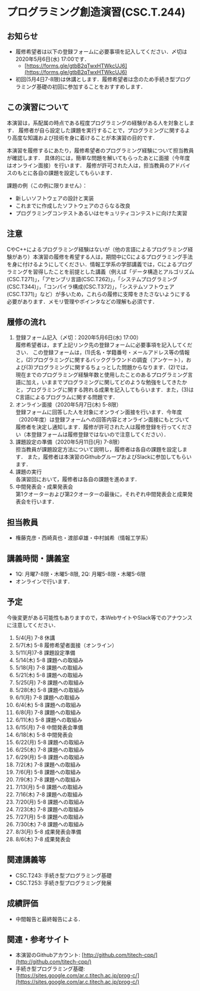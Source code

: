 # プログラミング創造演習(CSC.T.244)

## お知らせ
* 履修希望者は以下の登録フォームに必要事項を記入してください．〆切は2020年5月6日(水) 17:00です．
  - [https://forms.gle/gtbB2qTwxHTWkcUJ6](https://forms.gle/gtbB2qTwxHTWkcUJ6)
* 初回(5月4日7-8限)は休講とします．履修希望者は念のため手続き型プログラミング基礎の初回に参加することをおすすめします．

## この演習について
本演習は，系配属の時点である程度プログラミングの経験がある人を対象とします．
履修者が自ら設定した課題を実行することで，プログラミングに関するより高度な知識および技術を身に着けることが本演習の目的です．

本演習を履修するにあたり，履修希望者のプログラミング経験について担当教員が確認します．
具体的には，簡単な問題を解いてもらったあとに面接（今年度はオンライン面接）を行います．
履修が許可された人は，担当教員のアドバイスのもとに各自の課題を設定してもらいます．

課題の例（この例に限りません）：
* 新しいソフトウェアの設計と実装
* これまでに作成したソフトウェアのさらなる改良
* プログラミングコンテストあるいはセキュリティコンテストに向けた実習

## 注意
CやC++によるプログラミング経験はないが（他の言語によるプログラミング経験があり）本演習の履修を希望する人は，期間中にCによるプログラミング手法を身に付けるようにしてください．情報工学系の学部講義では，Cによるプログラミングを習得したことを前提とした講義（例えば「データ構造とアルゴリズム(CSC.T271)」，「アセンブリ言語(CSC.T262)」，「システムプログラミング(CSC.T344)」，「コンパイラ構成(CSC.T372)」，「システムソフトウェア(CSC.T371)」など）が多いため，これらの履修に支障をきたさないようにする必要があります．メモリ管理やポインタなどの理解も必須です．

## 履修の流れ
1. 登録フォーム記入（〆切：2020年5月6日(水) 17:00）  
履修希望者は，まず上記リンク先の登録フォームに必要事項を記入してください．
この登録フォームは，(1)氏名・学籍番号・メールアドレス等の情報と，(2)プログラミングに関するバックグラウンドの調査（アンケート），および(3)プログラミングに関するちょっとした問題からなります．(2)では，現在までのプログラミング経験年数と使用したことのあるプログラミング言語に加え，いままでプログラミングに関してどのような勉強をしてきたかと，プログラミングに関する誇れる成果を記入してもらいます．また，(3)はC言語によるプログラムに関する問題です．
2. オンライン面接（2020年5月7日(木) 5-8限）  
登録フォームに回答した人を対象にオンライン面接を行います．今年度（2020年度）は登録フォームへの回答内容とオンライン面接にもとづいて履修者を決定し通知します．履修が許可された人は履修登録を行ってください（本登録フォームは履修登録ではないので注意してください）．
3. 課題設定の準備（2020年5月11日(月) 7-8限）  
担当教員が課題設定方法について説明し，履修者は各自の課題を設定します．
また，履修者は本演習のGithubグループおよびSlackに参加してもらいます．
4. 課題の実行  
各演習回において，履修者は各自の課題を進めます．
5. 中間発表会・成果発表会  
第1クオーターおよび第2クオーターの最後に，それぞれ中間発表会と成果発表会を行います．

## 担当教員
* 権藤克彦・西崎真也・渡部卓雄・中村誠希（情報工学系）

## 講義時間・講義室
* 1Q: 月曜7-8限・木曜5-8限, 2Q: 月曜5-8限・木曜5-6限
* オンラインで行います．

## 予定
今後変更がある可能性もありますので，本WebサイトやSlack等でのアナウンスに注意してください．

1. 5/4(月) 7-8 休講
2. 5/7(木) 5-8 履修希望者面接（オンライン）
3. 5/11(月)7-8 課題設定準備
4. 5/14(木) 5-8 課題への取組み
5. 5/18(月) 7-8 課題への取組み
6. 5/21(木) 5-8 課題への取組み
7. 5/25(月) 7-8 課題への取組み
8. 5/28(木) 5-8 課題への取組み
9. 6/1(月) 7-8 課題への取組み
10. 6/4(木) 5-8 課題への取組み
11. 6/8(月) 7-8 課題への取組み
12. 6/11(木) 5-8 課題への取組み
13. 6/15(月) 7-8 中間発表会準備
14. 6/18(木) 5-8 中間発表会
15. 6/22(月) 5-8 課題への取組み
16. 6/25(木) 7-8 課題への取組み
17. 6/29(月) 5-8 課題への取組み
18. 7/2(木) 7-8 課題への取組み
19. 7/6(月) 5-8 課題への取組み
20. 7/9(木) 7-8 課題への取組み
21. 7/13(月) 5-8 課題への取組み
22. 7/16(木) 7-8 課題への取組み
23. 7/20(月) 5-8 課題への取組み
24. 7/23(木) 7-8 課題への取組み
25. 7/27(月) 5-8 課題への取組み
26. 7/30(木) 7-8 課題への取組み
27. 8/3(月) 5-8 成果発表会準備
28. 8/6(木) 7-8 成果発表会

## 関連講義等
* CSC.T243: 手続き型プログラミング基礎
* CSC.T253: 手続き型プログラミング発展

## 成績評価
* 中間報告と最終報告による．

## 関連・参考サイト
* 本演習のGithubアカウント: [http://github.com/titech-cpp/](http://github.com/titech-cpp/)
* 手続き型プログラミング基礎: [https://sites.google.com/ar.c.titech.ac.jp/prog-c/](https://sites.google.com/ar.c.titech.ac.jp/prog-c/)